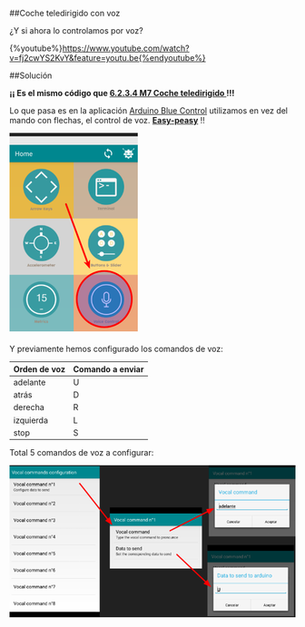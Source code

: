 ##Coche teledirigido con voz

¿Y si ahora lo controlamos por voz?

{%youtube%}https://www.youtube.com/watch?v=fj2cwYS2KvY&feature=youtu.be{%endyoutube%}

##Solución

**¡¡ Es el mismo código que [6.2.3.4 M7 Coche teledirigido ](/coche/644-m7-coche-teledirigido.md)!!!**

Lo que pasa es en la aplicación [Arduino Blue Control](/la_app.md) utilizamos en vez del mando con flechas, el control de voz. **[Easy-peasy](http://www.wordreference.com/es/translation.asp?tranword=easy-peasy)** !!

![](/assets/Selection_019.png)

Y previamente hemos configurado los comandos de voz:

| Orden de voz| Comando a enviar | 
|-------------|------------------|
| adelante   | U     | 
| atrás | D      |
| derecha | R      |
| izquierda | L      |  
| stop | S      | 

Total 5 comandos de voz a configurar:

![](/assets/Selection_020.png)